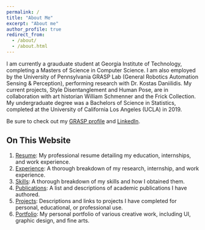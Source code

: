 ```yaml
---
permalink: /
title: "About Me"
excerpt: "About me"
author_profile: true
redirect_from: 
  - /about/
  - /about.html
---
```


I am currently a grauduate student at Georgia Institute of Technology, completing a Masters of Science in Computer Science. I am also employed by the University of Pennsylvania GRASP Lab (General Robotics Automation Sensing & Perception), performing research with Dr. Kostas Daniilidis. My current projects, Style Disentanglement and Human Pose, are in collaboration with art historian William Schmenner and the Frick Collection. My undergraduate degree was a Bachelors of Science in Statistics, completed at the University of California Los Angeles (UCLA) in 2019.

Be sure to check out my [GRASP profile](https://www.grasp.upenn.edu/people/nephele-agrafiotis) and [LinkedIn](https://www.linkedin.com/in/nephagra/).

On This Website
------
1. [Resume](https://nephagra.github.io/resume/): My professional resume detailing my education, internships, and work experience.
1. [Experience](https://nephagra.github.io/experience/): A thorough breakdown of my research, internship, and work experience.
1. [Skills](https://nephagra.github.io/skills/): A thorough breakdown of my skills and how I obtained them.
1. [Publications](https://nephagra.github.io/publications/): A list and descriptions of academic publications I have authored.
1. [Projects](https://nephagra.github.io/projects/): Descriptions and links to projects I have completed for personal, educational, or professional use.
1. [Portfolio](https://nephagra.github.io/portfolio/): My personal portfolio of various creative work, including UI, graphic design, and fine arts.

